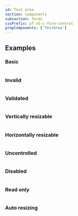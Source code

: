 ```yaml
---
id: Text area
section: components
subsection: forms
cssPrefix: pf-v5-c-form-control
propComponents: ['TextArea']
---
```


## Examples

### Basic

```ts file="./TextAreaBasic.tsx"

```

### Invalid

```ts file="./TextAreaInvalid.tsx"

```

### Validated

```ts file="./TextAreaValidated.tsx"

```

### Vertically resizable

```ts file="./TextAreaVerticallyResizable.tsx"

```

### Horizontally resizable

```ts file="./TextAreaHorizontallyResizable.tsx"

```

### Uncontrolled

```ts file="./TextAreaUncontrolled.tsx"

```

### Disabled

```ts file="./TextAreaDisabled.tsx"

```

### Read only

```ts file="./TextAreaReadOnly.tsx"

```

### Auto resizing

```ts file="./TextAreaAutoResizing.tsx"

```
